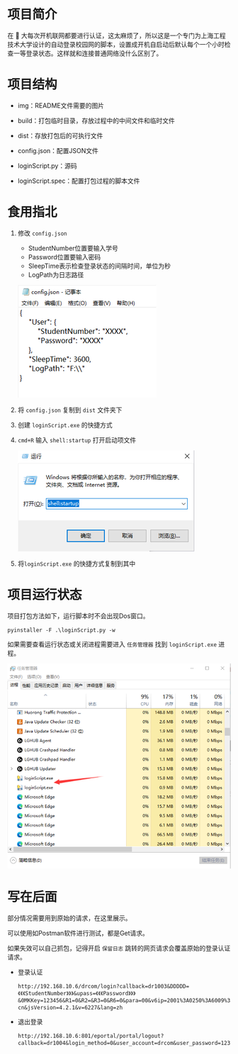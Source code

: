 # 项目简介
在 :chicken: 大每次开机联网都要进行认证，这太麻烦了，所以这是一个专门为上海工程技术大学设计的自动登录校园网的脚本，设置成开机自启动后默认每个一个小时检查一等登录状态。这样就和连接普通网络没什么区别了。



# 项目结构

- img：README文件需要的图片

- build：打包临时目录，存放过程中的中间文件和临时文件
- dist：存放打包后的可执行文件
- config.json：配置JSON文件
- loginScript.py：源码
- loginScript.spec：配置打包过程的脚本文件



# 食用指北

1. 修改 ``config.json``

   - StudentNumber位置要输入学号
   - Password位置要输入密码
   - SleepTime表示检查登录状态的间隔时间，单位为秒
   - LogPath为日志路径

   ![config文件内容](img/config文件内容.png)

2. 将 ``config.json`` 复制到 ``dist`` 文件夹下

3. 创建 ``loginScript.exe`` 的快捷方式

4. ``cmd+R`` 输入 ``shell:startup`` 打开启动项文件

   ![打开启动文件夹](img/打开启动文件夹.png)

5. 将``loginScript.exe`` 的快捷方式复制到其中



# 项目运行状态

项目打包方法如下，运行脚本时不会出现Dos窗口。

```shell
pyinstaller -F .\loginScript.py -w
```

如果需要查看运行状态或关闭进程需要进入 ``任务管理器`` 找到 ``loginScript.exe`` 进程。

![项目运行状态](img/项目运行状态.png)



# 写在后面

部分情况需要用到原始的请求，在这里展示。

可以使用如Postman软件进行测试，都是Get请求。

如果失效可以自己抓包，记得开启 ``保留日志`` 跳转的网页请求会覆盖原始的登录认证请求。

- 登录认证

  ```http
  http://192.168.10.6/drcom/login?callback=dr1003&DDDDD=《《《StudentNumber》》》&upass=《《《Password》》》&0MKKey=123456&R1=0&R2=&R3=0&R6=0&para=00&v6ip=2001%3A0250%3A6009%3A0100%3A0078%3A0000%3A0000%3A01bc&terminal_type=1&lang=zh-cn&jsVersion=4.2.1&v=6227&lang=zh
  ```

- 退出登录

  ```http
  http://192.168.10.6:801/eportal/portal/logout?callback=dr1004&login_method=0&user_account=drcom&user_password=123&ac_logout=1&register_mode=1&wlan_user_ip=10.8.22.124&wlan_user_ipv6=&wlan_vlan_id=0&wlan_user_mac=000000000000&wlan_ac_ip=&wlan_ac_name=&jsVersion=4.2.1&v=7769&lang=zh
  ```
